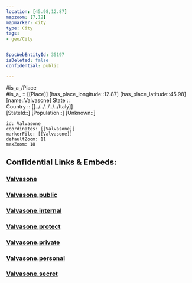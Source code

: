 ```yaml
---
location: [45.98,12.87] 
mapzoom: [7,12] 
mapmarker: city 
type: City
tags:
- geo/City


SpocWebEntityId: 35197
isDeleted: false
confidential: public

---
```

#is_a_/Place  
#is_a_ :: [[Place]] 
[has_place_longitude::12.87] 
[has_place_latitude::45.98] 
[name::Valvasone] 
State ::  
Country :: [[../../../../../Italy]]  
[StateId::] 
[Population::] 
[Unknown::] 


```leaflet
id: Valvasone
coordinates: [[Valvasone]] 
markerFile: [[Valvasone]] 
defaultZoom: 11 
maxZoom: 18
```


## Confidential Links & Embeds: 

### [Valvasone](/_Standards/Earth/Continent/Europe/Europe~South/Italy/regions~Italy/Friuli-Venezia_Giulia/Pordenone.Province/City/Valvasone.md) 

### [Valvasone.public](/_public/Earth/Continent/Europe/Europe~South/Italy/regions~Italy/Friuli-Venezia_Giulia/Pordenone.Province/City/Valvasone.public.md) 

### [Valvasone.internal](/_internal/Earth/Continent/Europe/Europe~South/Italy/regions~Italy/Friuli-Venezia_Giulia/Pordenone.Province/City/Valvasone.internal.md) 

### [Valvasone.protect](/_protect/Earth/Continent/Europe/Europe~South/Italy/regions~Italy/Friuli-Venezia_Giulia/Pordenone.Province/City/Valvasone.protect.md) 

### [Valvasone.private](/_private/Earth/Continent/Europe/Europe~South/Italy/regions~Italy/Friuli-Venezia_Giulia/Pordenone.Province/City/Valvasone.private.md) 

### [Valvasone.personal](/_personal/Earth/Continent/Europe/Europe~South/Italy/regions~Italy/Friuli-Venezia_Giulia/Pordenone.Province/City/Valvasone.personal.md) 

### [Valvasone.secret](/_secret/Earth/Continent/Europe/Europe~South/Italy/regions~Italy/Friuli-Venezia_Giulia/Pordenone.Province/City/Valvasone.secret.md)

